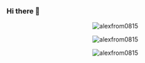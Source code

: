 ### Hi there 👋

<p align="center"><img align="center" src="https://github-readme-stats.vercel.app/api/top-langs/?username=alexfrom0815&layout=compact&hide=html" alt="alexfrom0815" /></p>

<!-- https://github.com/rahuldkjain/github-profile-readme-generator -->
<p align="center"><img align="center" src="https://github-readme-stats.vercel.app/api/top-langs/?username=alexfrom0815&layout=compact&hide=html" alt="alexfrom0815" /></p>

<p align="center"><img src="https://github-readme-stats.vercel.app/api?username=alexfrom0815&show_icons=true" alt="alexfrom0815" /></p>
<!--
**alexfrom0815/alexfrom0815** is a ✨ _special_ ✨ repository because its `README.md` (this file) appears on your GitHub profile.

Here are some ideas to get you started:

- 🔭 I’m currently working on ...
- 🌱 I’m currently learning ...
- 👯 I’m looking to collaborate on ...
- 🤔 I’m looking for help with ...
- 💬 Ask me about ...
- 📫 How to reach me: ...
- 😄 Pronouns: ...
- ⚡ Fun fact: ...
-->
